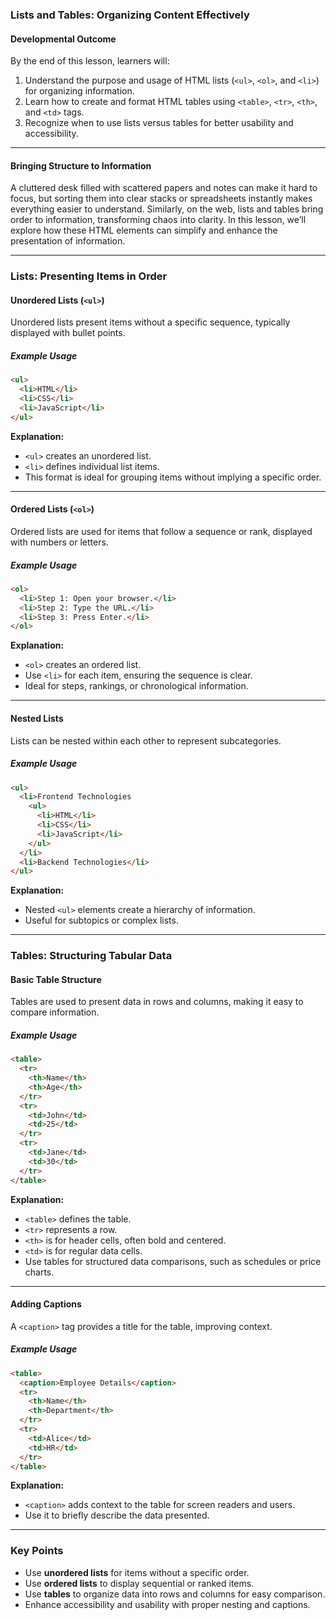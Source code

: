 ### **Lists and Tables: Organizing Content Effectively**

#### **Developmental Outcome**
By the end of this lesson, learners will:
1. Understand the purpose and usage of HTML lists (`<ul>`, `<ol>`, and `<li>`) for organizing information.
2. Learn how to create and format HTML tables using `<table>`, `<tr>`, `<th>`, and `<td>` tags.
3. Recognize when to use lists versus tables for better usability and accessibility.

---

#### **Bringing Structure to Information**
A cluttered desk filled with scattered papers and notes can make it hard to focus, but sorting them into clear stacks or spreadsheets instantly makes everything easier to understand. Similarly, on the web, lists and tables bring order to information, transforming chaos into clarity. In this lesson, we’ll explore how these HTML elements can simplify and enhance the presentation of information.

---

### **Lists: Presenting Items in Order**

#### **Unordered Lists (`<ul>`)**
Unordered lists present items without a specific sequence, typically displayed with bullet points.

##### **Example Usage**
```html
<ul>
  <li>HTML</li>
  <li>CSS</li>
  <li>JavaScript</li>
</ul>
```

**Explanation:**
- `<ul>` creates an unordered list.
- `<li>` defines individual list items.
- This format is ideal for grouping items without implying a specific order.

---

#### **Ordered Lists (`<ol>`)**
Ordered lists are used for items that follow a sequence or rank, displayed with numbers or letters.

##### **Example Usage**
```html
<ol>
  <li>Step 1: Open your browser.</li>
  <li>Step 2: Type the URL.</li>
  <li>Step 3: Press Enter.</li>
</ol>
```

**Explanation:**
- `<ol>` creates an ordered list.
- Use `<li>` for each item, ensuring the sequence is clear.
- Ideal for steps, rankings, or chronological information.

---

#### **Nested Lists**
Lists can be nested within each other to represent subcategories.

##### **Example Usage**
```html
<ul>
  <li>Frontend Technologies
    <ul>
      <li>HTML</li>
      <li>CSS</li>
      <li>JavaScript</li>
    </ul>
  </li>
  <li>Backend Technologies</li>
</ul>
```

**Explanation:**
- Nested `<ul>` elements create a hierarchy of information.
- Useful for subtopics or complex lists.

---

### **Tables: Structuring Tabular Data**

#### **Basic Table Structure**
Tables are used to present data in rows and columns, making it easy to compare information.

##### **Example Usage**
```html
<table>
  <tr>
    <th>Name</th>
    <th>Age</th>
  </tr>
  <tr>
    <td>John</td>
    <td>25</td>
  </tr>
  <tr>
    <td>Jane</td>
    <td>30</td>
  </tr>
</table>
```

**Explanation:**
- `<table>` defines the table.
- `<tr>` represents a row.
- `<th>` is for header cells, often bold and centered.
- `<td>` is for regular data cells.
- Use tables for structured data comparisons, such as schedules or price charts.

---

#### **Adding Captions**
A `<caption>` tag provides a title for the table, improving context.

##### **Example Usage**
```html
<table>
  <caption>Employee Details</caption>
  <tr>
    <th>Name</th>
    <th>Department</th>
  </tr>
  <tr>
    <td>Alice</td>
    <td>HR</td>
  </tr>
</table>
```

**Explanation:**
- `<caption>` adds context to the table for screen readers and users.
- Use it to briefly describe the data presented.

---

### **Key Points**
- Use **unordered lists** for items without a specific order.
- Use **ordered lists** to display sequential or ranked items.
- Use **tables** to organize data into rows and columns for easy comparison.
- Enhance accessibility and usability with proper nesting and captions.

